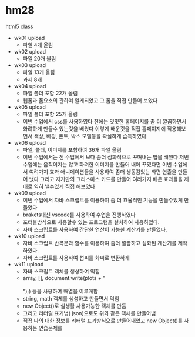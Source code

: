 # hm28
html5 class

- wk01 upload
  - 파일 4개 올림
- wk02 upload
  - 파일 20개 올림
- wk03 upload
  - 파일 13개 올림
  - 과제 8개 
- wk04 upload
  - 파일 폴더 포함 22개 올림
  - 웹폼과 폼요소의 관하여 알게되었고 그 폼을 직접 만들어 보았다
- wk05 upload
  - 파일 폴더 포함 25개 올림
  - 이번 수업에서 css를 사용하였다
    전에는 밋밋한 홈페이지를 좀 더 깔끔하면서 화려하게 만들수 있는것을 배웠다
    이렇게 배운것을 직접 홈페이지에 적용해보면서 색상, 배경, 폰트, 박스 모델등을 확실하게 습득하였다
- wk06 upload
  - 파일, 폴더, 이미지를 포함하여 36개 파일 올림
  - 이번 수업에서는 전 수업에서 보다 좀더 심화적으로 꾸며내는 법을 배웠다
    저번 수업에는 움직이지는 않고 화려한 이미지를 만들어 내어 꾸몄다면
    이번 수업에서 여려가지 효과 애니메이션들을 사용하여 좀더 생동감있는 화면 연출을 만들어 냈다
    그리고 자기만의 크리스마스 카드를 만들어 여러가지 배운 효과들을 제대로 익혀 낼수있게 직접 해보았다
- wk09 upload
  - 이번 수업에서 자바 스크립트를 이용하여 좀 더 효율적인 기능을 만들수있게 만들었다
  - brakets대신 vscode를 사용하여 수업을 진행하였다
  - 포터블방식으로 사용할수 있는 프로그램을 설치하여 사용하였다.
  - 자바 스크립트를 사용하여 간단한 연산이 가능한 계산기를 만들었다.
- wk10 upload
  - 자바 스크립트 반복문과 함수를 이용하여 좀더 깔끔하고 심화된 계산기를 제작하였다.
  - 자바 스크립트를 사용하여 섭씨를 화씨로 변환하게 
- wk11 upload
  - 자바 스크립트 객체를 생성하여 익힘
  - array, [], document.write(plots + "<br><br>");) 등을 사용하여 배열을 이루게함
  - string, math 객체를 생성하고 만들면서 익힘
  - new Object()로 실생활 사용가능한 객체를 만듬
  - 그리고 리터럴 표기법( json)으로도 위와 같은 객체를 만들어냄
  - 직접 나의 대한 정보를 리터럴 표기방식으로 만들어내었고 new Object()를 사용하는 연습문제를 
